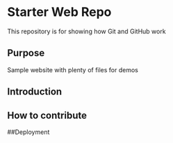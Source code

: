 # Starter Web Repo

This repository is for showing how Git and GitHub work

## Purpose

Sample website with plenty of files for demos

## Introduction

## How to contribute

##Deployment